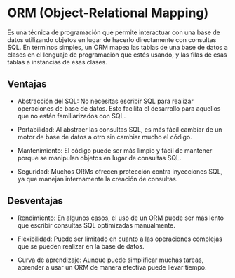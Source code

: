 # ORM (Object-Relational Mapping)

Es una técnica de programación que permite interactuar con una base de datos utilizando objetos en lugar de hacerlo directamente con consultas SQL. En términos simples, un ORM mapea las tablas de una base de datos a clases en el lenguaje de programación que estés usando, y las filas de esas tablas a instancias de esas clases.

## Ventajas

* Abstracción del SQL: No necesitas escribir SQL para realizar operaciones de base de datos. Esto facilita el desarrollo para aquellos que no están familiarizados con SQL.

* Portabilidad: Al abstraer las consultas SQL, es más fácil cambiar de un motor de base de datos a otro sin cambiar mucho el código.

* Mantenimiento: El código puede ser más limpio y fácil de mantener porque se manipulan objetos en lugar de consultas SQL.

* Seguridad: Muchos ORMs ofrecen protección contra inyecciones SQL, ya que manejan internamente la creación de consultas.

## Desventajas

* Rendimiento: En algunos casos, el uso de un ORM puede ser más lento que escribir consultas SQL optimizadas manualmente.

* Flexibilidad: Puede ser limitado en cuanto a las operaciones complejas que se pueden realizar en la base de datos.

* Curva de aprendizaje: Aunque puede simplificar muchas tareas, aprender a usar un ORM de manera efectiva puede llevar tiempo.